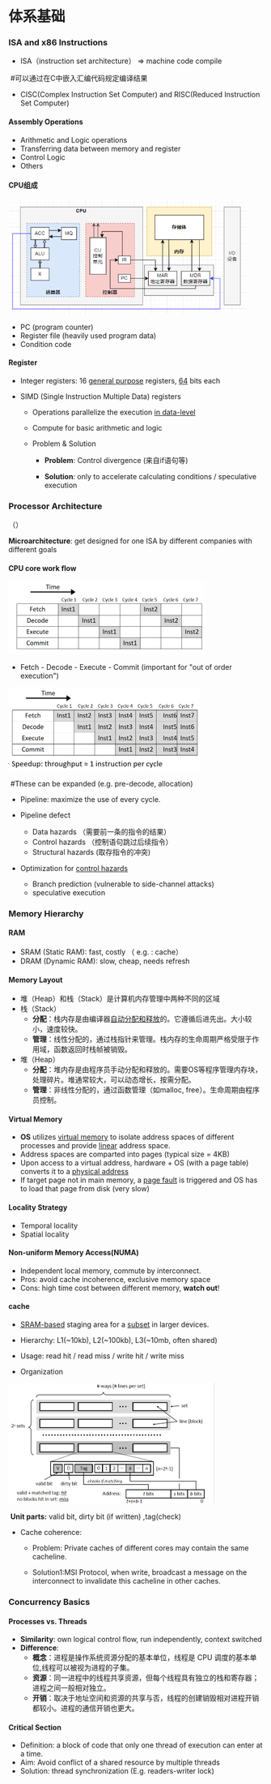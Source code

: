 # 体系基础

### ISA and x86 Instructions

- ISA（instruction set architecture）	=>	machine code
  															compile

​	#可以通过在C中嵌入汇编代码规定编译结果

- CISC(Complex Instruction Set Computer) and RISC(Reduced Instruction Set Computer)

#### Assembly Operations

- Arithmetic and Logic operations
- Transferring data between memory and register
- Control Logic
- Others

#### CPU组成

<img src="post_content/课程笔记/689056-20211213001833220-675196650.png" alt="689056-20211213001833220-675196650" style="zoom: 67%;" />

- PC (program counter)	
- Register file (heavily used program data)
- Condition code

#### Register

- Integer registers:	16 <u>general purpose</u> registers, <u>64</u> bits each

- SIMD (Single Instruction Multiple Data) registers

  - Operations parallelize the execution <u>in data-level</u>
  - Compute for basic arithmetic and logic

  - Problem & Solution

    - **Problem**: Control divergence	(来自if语句等)

    - **Solution**: only to accelerate calculating conditions / speculative execution

      

### Processor Architecture

（）

**Microarchitecture**: get designed for one ISA by different companies with different goals

#### CPU core work flow

<img src="post_content/课程笔记/Snipaste_2024-07-02_14-47-19.png" alt="Snipaste_2024-07-02_14-47-19" style="zoom: 50%;" />

- Fetch	- 	Decode	-	Execute	-	Commit (important for "out of order execution")

<img src="post_content/课程笔记/Snipaste_2024-07-02_14-47-08.png" alt="Snipaste_2024-07-02_14-47-08" style="zoom: 50%;" />

​		#These can be expanded (e.g. pre-decode, allocation)

- Pipeline:  maximize the use of every cycle.
- Pipeline defect
  - Data hazards  （需要前一条的指令的结果）
  - Control hazards  （控制语句跳过后续指令）
  - Structural hazards  (取存指令的冲突)

- Optimization for <u>control hazards</u>
  - Branch prediction (vulnerable to side-channel attacks)
  - speculative execution



### Memory Hierarchy

#### RAM

- SRAM (Static RAM): fast, costly	（ e.g. : cache）
- DRAM (Dynamic RAM): slow, cheap, needs refresh

#### Memory Layout

- 堆（Heap）和栈（Stack）是计算机内存管理中两种不同的区域
- 栈（Stack）
  - **分配**：栈内存是由编译器<u>自动分配和释放</u>的。它遵循后进先出。大小较小，速度较快。
  - **管理**：线性分配的，通过栈指针来管理。栈内存的生命周期严格受限于作用域，函数返回时栈帧被销毁。
- 堆（Heap）
  - **分配**：堆内存是由程序员手动分配和释放的。需要OS等程序管理内存块，处理碎片。堆通常较大，可以动态增长，按需分配。
  - **管理**：非线性分配的，通过函数管理（如malloc, free）。生命周期由程序员控制。

#### Virtual Memory

- **OS** utilizes <u>virtual memory</u> to isolate address spaces of different processes and provide <u>linear</u> address space.
- Address spaces are comparted into pages (typical size = 4KB)
- Upon access to a virtual address, hardware + OS (with a page table) converts it to a <u>physical address</u>
- If target page not in main memory, a <u>page fault</u> is triggered and OS has to load that page from disk (very slow)

#### Locality Strategy

- Temporal locality
- Spatial locality

#### Non-uniform Memory Access(NUMA)

- Independent local memory, commute by interconnect.
- Pros: avoid cache incoherence, exclusive memory space
- Cons: high time cost between different memory, **watch out**!

#### cache

- <u>SRAM-based</u> staging area for a <u>subset</u> in larger devices.
- Hierarchy:   L1(~10kb),	L2(~100kb),	L3(~10mb, often shared)
- Usage:	read hit / read miss / write hit / write miss

- Organization

<img src="post_content/课程笔记/Snipaste_2024-07-02_15-06-43-17199040444021.png" alt="Snipaste_2024-07-02_15-06-43" style="zoom:50%;" />

​		**Unit parts:**	valid bit,	dirty bit (if written)	,tag(check)	 

- Cache coherence:

  - Problem: Private caches of different cores may contain the same cacheline.

  - Solution1:MSI Protocol, when write, broadcast a message on the interconnect to invalidate this cacheline in other caches.

    

### Concurrency Basics

#### Processes vs. Threads

- **Similarity**:	 own logical control flow,	run independently,	context switched
- **Difference**:
  - **概念**：进程是操作系统资源分配的基本单位，线程是 CPU 调度的基本单位,线程可以被视为进程的子集。
  - **资源**：同一进程中的线程共享资源，但每个线程具有独立的栈和寄存器；进程之间一般相对独立。
  - **开销**：取决于地址空间和资源的共享与否，线程的创建销毁相对进程开销都较小。进程的通信开销也更大。

#### Critical Section

- Definition: a block of code that only one thread of execution can enter at a time.
- Aim: Avoid conflict of a shared resource by multiple threads
- Solution: thread synchronization (E.g.   readers-writer lock)

​                                                                                                                                                                                                                                  